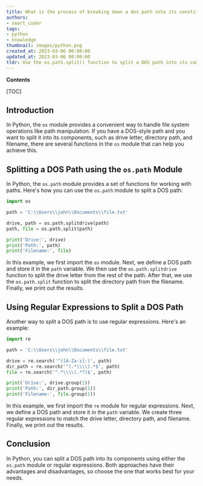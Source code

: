 ```yaml
---
title: What is the process of breaking down a dos path into its constituents using python?
authors:
- smart_coder
tags:
- python
- knowledge
thumbnail: images/python.png
created_at: 2023-03-06 00:00:00
updated_at: 2023-03-06 00:00:00
tldr: Use the os.path.split() function to split a DOS path into its components in Python.
---
```


**Contents**

[TOC]

## Introduction

In Python, the `os` module provides a convenient way to handle file system operations like path manipulation. If you have a DOS-style path and you want to split it into its components, such as drive letter, directory path, and filename, there are several functions in the `os` module that can help you achieve this.

## Splitting a DOS Path using the `os.path` Module

In Python, the `os.path` module provides a set of functions for working with paths. Here's how you can use the `os.path` module to split a DOS path:

```python
import os

path = 'C:\\Users\\john\\Documents\\file.txt'

drive, path = os.path.splitdrive(path)
path, file = os.path.split(path)

print('Drive:', drive)
print('Path:', path)
print('Filename:', file)
```

In this example, we first import the `os` module. Next, we define a DOS path and store it in the `path` variable. We then use the `os.path.splitdrive` function to split the drive letter from the rest of the path. After that, we use the `os.path.split` function to split the directory path from the filename. Finally, we print out the results.

## Using Regular Expressions to Split a DOS Path

Another way to split a DOS path is to use regular expressions. Here's an example:

```python
import re

path = 'C:\\Users\\john\\Documents\\file.txt'

drive = re.search('^([A-Za-z]:)', path)
dir_path = re.search('^(.*\\\\).*$', path)
file = re.search('^.*\\\\(.*?)$', path)

print('Drive:', drive.group(1))
print('Path:', dir_path.group(1))
print('Filename:', file.group(1))
```

In this example, we first import the `re` module for regular expressions. Next, we define a DOS path and store it in the `path` variable. We create three regular expressions to match the drive letter, directory path, and filename. Finally, we print out the results.

## Conclusion

In Python, you can split a DOS path into its components using either the `os.path` module or regular expressions. Both approaches have their advantages and disadvantages, so choose the one that works best for your needs.
